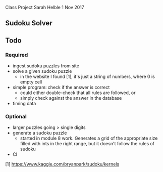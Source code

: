 Class Project
Sarah Helble
1 Nov 2017

Sudoku Solver
-------------

Todo
----

### Required
- ingest sudoku puzzles from site
- solve a given sudoku puzzle
  - in the website I found [1], it's just a string of numbers, where 0 is empty cell
- simple program: check if the answer is correct
  - could either double-check that all rules are followed, or
  - simply check against the answer in the database
- timing data

### Optional
- larger puzzles going > single digits
- generate a sudoku puzzle
  - started in module 8 work. Generates a grid of the appropriate size filled with
    ints in the right range, but it doesn't follow the rules of sudoku
- CI

[1] https://www.kaggle.com/bryanpark/sudoku/kernels
